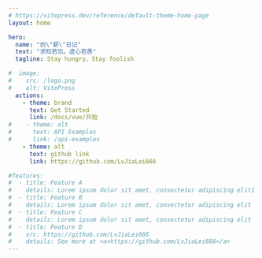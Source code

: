 ```yaml
---
# https://vitepress.dev/reference/default-theme-home-page
layout: home

hero:
  name: "创\"薪\"日记"
  text: "求知若饥，虚心若愚"
  tagline: Stay hungry，Stay foolish

#  image:
#    src: /logo.png
#    alt: VitePress
  actions:
    - theme: brand
      text: Get Started
      link: /docs/vue/开始
#    - theme: alt
#      text: API Examples
#      link: /api-examples
    - theme: alt
      text: github link
      link: https://github.com/LvJiaLei666

#features:
#  - title: Feature A
#    details: Lorem ipsum dolor sit amet, consectetur adipiscing elit1
#  - title: Feature B
#    details: Lorem ipsum dolor sit amet, consectetur adipiscing elit
#  - title: Feature C
#    details: Lorem ipsum dolor sit amet, consectetur adipiscing elit
#  - title: Feature D
#    src: https://github.com/LvJiaLei666
#    details: See more at <a>https://github.com/LvJiaLei666</a>
---
```


